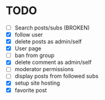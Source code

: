 # TODO

- [ ] Search posts/subs (BROKEN)
- [x] follow user
- [x] delete posts as admin/self
- [x] User page
- [ ] ban from group
- [x] delete comment as admin/self
- [ ] moderator permissions
- [ ] display posts from followed subs
- [x] setup site hosting
- [x] favorite post
